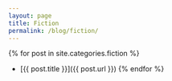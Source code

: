 ```yaml
---
layout: page
title: Fiction
permalink: /blog/fiction/
---
```


{% for post in site.categories.fiction %}
- [{{ post.title }}]({{ post.url }})
{% endfor %}
